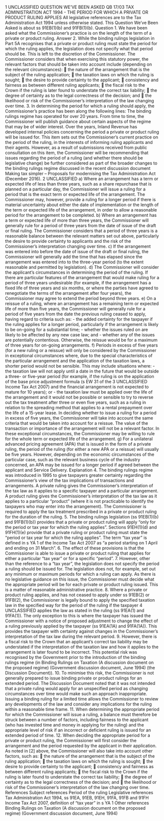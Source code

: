 1 UNCLASSIFIED QUESTION WE’VE BEEN ASKED QB 17/03 TAX ADMINISTRATION ACT 1994 - THE PERIOD FOR WHICH A PRIVATE OR PRODUCT RULING APPLIES All legislative references are to the Tax Administration Act 1994 unless otherwise stated. This Question We’ve Been Asked is about ss 91EB(1)(b) and 91FB(1)(b). Question 1. We have been asked what the Commissioner’s practice is on the length of the term of a private or product ruling. Answer 2. While the binding rulings legislation in Part 5A recognises that a private or product ruling must state the period for which the ruling applies, the legislation does not specify what that period should be. This is left to the discretion of the Commissioner. The Commissioner considers that when exercising this statutory power, the relevant factors that should be taken into account include (depending on the relevant circumstances):  the nature of the arrangement that is the subject of the ruling application;  the taxation laws on which the ruling is sought;  the desire to provide certainty to the applicant;  consistency and fairness as between different ruling applicants;  the fiscal risk to the Crown if the ruling is later found to understate the correct tax liability;  the degree of certainty as to the legal correctness of the decision; and  the likelihood or risk of the Commissioner’s interpretation of the law changing over time. 3. In determining the period for which a ruling should apply, the Commissioner’s practice has been along the following lines: The binding rulings regime has operated for over 20 years. From time to time, the Commissioner will publish guidance about certain aspects of the regime that may be of wider interest. Over the years, Inland Revenue has developed internal policies concerning the period a private or product ruling will be issued for. This item sets out the Commissioner’s current practice on the period of the ruling, in the interests of informing ruling applicants and their agents. However, as a result of submissions received from public consultation on this item, the Commissioner will be recommending that issues regarding the period of a ruling (and whether there should be legislative change) be further considered as part of the broader changes to the binding rulings regime discussed in the recent discussion document Making tax simpler – Proposals for modernising the Tax Administration Act (December 2016). 2 UNCLASSIFIED a) Where an arrangement has a term or expected life of less than three years, such as a share repurchase that is planned on a particular day, the Commissioner will issue a ruling for a period that is the exact term or expected life of the arrangement. The Commissioner may, however, provide a ruling for a longer period if there is material uncertainty about either the date of implementation or the length of the term or expected life of the arrangement, in order to allow a reasonable period for the arrangement to be completed. b) Where an arrangement has a term or expected life of more than three years, the Commissioner will generally rule for a period of three years from the date of issue of the draft or final ruling. The Commissioner considers that a period of three years is a reasonable balance between the relevant matters set out above, particularly the desire to provide certainty to applicants and the risk of the Commissioner’s interpretation changing over time. c) If the arrangement was entered into before the date of issue of the draft or final ruling, the Commissioner will generally add the time that has elapsed since the arrangement was entered into to the three-year period (to the extent reasonable and permitted by legislation). d) The Commissioner will consider the applicant’s circumstances in determining the period of the ruling. If there are particular features of the arrangement that would make ruling for a period of three years undesirable (for example, if the arrangement has a fixed life of three years and six months, or where the parties have agreed to renegotiate the terms of the arrangement after four years), the Commissioner may agree to extend the period beyond three years. e) On a reissue of a ruling, where an arrangement has a remaining term or expected life of more than five years, the Commissioner will generally rule for a period of five years from the date the previous ruling ceased to apply, having regard to criteria such as: - the added certainty for the taxpayer if the ruling applies for a longer period, particularly if the arrangement is likely to be on-going for a substantial time; - whether the issues ruled on are likely to be affected by any new case law; and - whether any of the issues are potentially contentious. Otherwise, the reissue would be for a maximum of three years for on-going arrangements. f) Periods in excess of five years (for a new ruling or a reissue) will only be considered by the Commissioner in exceptional circumstances where, due to the special characteristics of the particular arrangement and the application of the taxation laws, a shorter period would not be sensible. This may include situations where: - the taxation law will not apply until a date in the future that would be outside a three- or five-year period (for example, if the ruling is on the application of the base price adjustment formula (s EW 31 of the 3 UNCLASSIFIED Income Tax Act 2007) and the financial arrangement is not expected to mature for 10 years); or - the taxation law must be applied over the life of the arrangement and it would not be possible or sensible to try to reverse out the tax treatment after three or even five years, such as a ruling in relation to the spreading method that applies to a rental prepayment over the life of a 15-year lease. In deciding whether to issue a ruling for a period in excess of five years, the Commissioner will take into account the same criteria that would be taken into account for a reissue. The value of the transaction or importance of the arrangement will not be a relevant factor. In these exceptional circumstances, the Commissioner may be willing to rule for the whole term or expected life of the arrangement. g) For a unilateral advanced pricing agreement (APA) that is issued in the form of a private ruling, the period of the ruling (for either a new APA or a reissue) will usually be five years. However, depending on the economic circumstances of the particular case, such as the relevant business cycle of the industry concerned, an APA may be issued for a longer period if agreed between the applicant and Service Delivery. Explanation 4. The binding rulings regime was introduced in 1995 to give taxpayers greater certainty regarding the Commissioner’s view of the tax implications of transactions and arrangements. A private ruling gives the Commissioner’s interpretation of the tax law as it applies to a specific taxpayer and a particular arrangement. A product ruling gives the Commissioner’s interpretation of the tax law as it applies to a particular “product” (where it is not practicable to identify the taxpayers who may enter into the arrangement). The Commissioner is required to apply the tax treatment prescribed in a private or product ruling for the duration of the ruling. 5. The binding rulings legislation (ss 91EB(1)(b) and 91FB(1)(b)) provides that a private or product ruling will apply “only for the period or tax year for which the ruling applies”. Sections 91EH(1)(d) and 91FH(1)(e) provide that a private ruling or product ruling must state the “period or tax year for which the ruling applies”. The term “tax year” is defined in s YA 1 of the Income Tax Act 2007 as “a period starting on 1 April and ending on 31 March”. 6. The effect of these provisions is that the Commissioner is able to issue a private or product ruling that applies for either a particular “tax year” or for a specific “period”. 7. However, other than the reference to a “tax year”, the legislation does not specify the period a ruling should be issued for. The legislation does not, for example, set out any minimum or maximum periods for which a ruling can apply. As there is no legislative guidance on this issue, the Commissioner must decide what the appropriate period will be for each private or product ruling issued. This is a matter of reasonable administrative practice. 8. Where a private or product ruling applies, and has not ceased to apply under ss 91EB(2) or 91FB(2), the Commissioner is legally bound to apply the specified taxation law in the specified way for the period of the ruling if the taxpayer 4 UNCLASSIFIED applies the law as stated in the ruling (ss 91EA(1) and 91FA(1)). The only exception to this is where the taxpayer has issued the Commissioner with a notice of proposed adjustment to change the effect of a ruling previously applied by the taxpayer (ss 91EA(1A) and 91FA(1A)). This provides the taxpayer with certainty against changes in the Commissioner’s interpretation of the tax law during the relevant period. 9. However, there is a fiscal risk to the Crown that an applicant’s correct tax liability may be understated if the interpretation of the taxation law and how it applies to the arrangement is later found to be incorrect. This potential risk was recognised by the Government prior to the introduction of the binding rulings regime (in Binding Rulings on Taxation (A discussion document on the proposed regime) (Government discussion document, June 1994) (the Discussion Document)). 10. To minimise this risk, the Commissioner is not generally prepared to issue binding private or product rulings for an extended period. The Discussion Document noted that it was not intended that a private ruling would apply for an unspecified period as changing circumstances over time would make such an approach inappropriate. Issuing a binding ruling for a limited time allows the Commissioner to review any developments of the law and consider any implications for the ruling within a reasonable time frame. 11. When determining the appropriate period for which the Commissioner will issue a ruling, a balance must therefore be struck between a number of factors, including fairness to the applicant (who has invested time and money in applying for the ruling) and the appropriate level of risk if an incorrect or deficient ruling is issued for an extended period of time. 12. When deciding the appropriate period for a private or product ruling, the Commissioner will first consider the arrangement and the period requested by the applicant in their application. As noted in \[2\] above, the Commissioner will also take into account other factors, such as:  the nature of the arrangement that is the subject of the ruling application;  the taxation laws on which the ruling is sought;  the desire to provide certainty to the applicant;  consistency and fairness as between different ruling applicants;  the fiscal risk to the Crown if the ruling is later found to understate the correct tax liability;  the degree of certainty as to the legal correctness of the decision; and  the likelihood or risk of the Commissioner’s interpretation of the law changing over time. References Subject references Period of the ruling Legislative references Tax Administration Act 1994, ss 91EA, 91EB, 91EH, 91FA, 91FB and 91FH Income Tax Act 2007, definition of “tax year” in s YA 1 Other references Binding Rulings on Taxation (A discussion document on the proposed regime) (Government discussion document, June 1994)